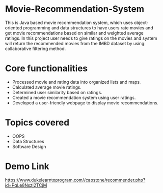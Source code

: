 # Movie-Recommendation-System
This is Java based movie recommendation system, which uses object-oriented programming and data structures to have users rate movies and get movie recommendations based on similar and weighted average ratings. In this project user needs to give ratings on the movies and system will return the recommended movies from the IMBD dataset by using collaborative filtering method.

# Core functionalities
- Processed movie and rating data into organized lists and maps.
- Calculated average movie ratings.
- Determined user similarity based on ratings.
- Created a movie recommendation system using user ratings.
- Developed a user-friendly webpage to display movie recommendations.

# Topics covered
- OOPS
- Data Structures
- Software Design

# Demo Link
https://www.dukelearntoprogram.com//capstone/recommender.php?id=PqLe8NszI2TCjM
